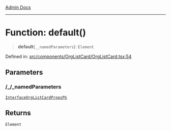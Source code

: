 [Admin Docs](/)

***

# Function: default()

> **default**(`__namedParameters`): `Element`

Defined in: [src/components/OrgListCard/OrgListCard.tsx:54](https://github.com/PalisadoesFoundation/talawa-admin/blob/main/src/components/OrgListCard/OrgListCard.tsx#L54)

## Parameters

### /_/_namedParameters

[`InterfaceOrgListCardPropsPG`](components/OrgListCard/OrgListCard/README/interfaces/InterfaceOrgListCardPropsPG.md)

## Returns

`Element`

